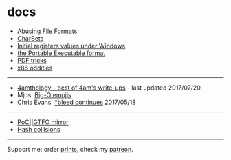 # docs

* [Abusing File Formats](AbusingFileFormats/README.md)
* [CharSets](charsets.md)
* [Initial registers values under Windows](InitialValues.md)
* [the Portable Executable format](PE/PE.md)
* [PDF tricks](PDF/PDF.md)
* [x86 oddities](x86/x86.md)

---

* [4amthology - best of 4am's write-ups](4amthology/README.md) - last updated 2017/07/20
* Mjos' [Big-O emojis](BigEmo/README.md)
* Chris Evans' [\*bleed continues](18bytes) 2017/05/18

---

* [PoC||GTFO mirror](https://github.com/angea/pocorgtfo/blob/master/README.md)
* [Hash collisions](https://github.com/corkami/collisions/blob/master/README.md)

---

Support me: order [prints](http://prints.corkami.com/), check my [patreon](https://www.patreon.com/corkami).
